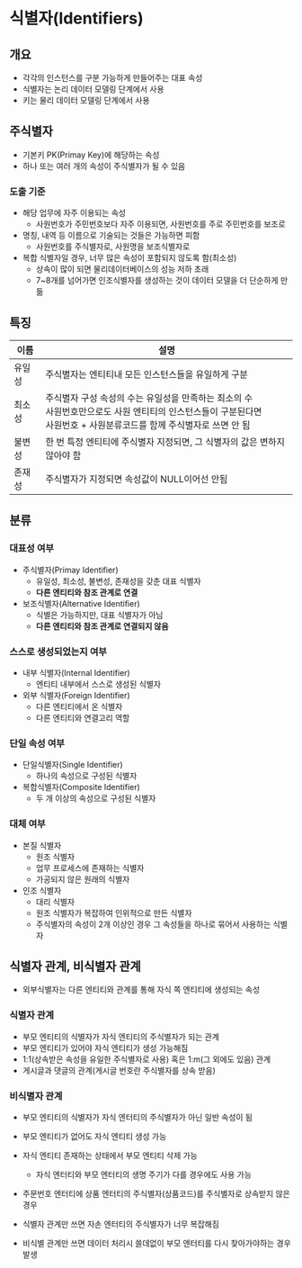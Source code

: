 # 식별자(Identifiers)

## 개요

- 각각의 인스턴스를 구분 가능하게 만들어주는 대표 속성
- 식별자는 논리 데이터 모델링 단계에서 사용
- 키는 물리 데이터 모델링 단계에서 사용



## 주식별자

- 기본키 PK(Primay Key)에 해당하는 속성
- 하나 또는 여러 개의 속성이 주식별자가 될 수 있음

### 도출 기준

- 해당 업무에 자주 이용되는 속성
  - 사원번호가 주민번호보다 자주 이용되면, 사원번호를 주로 주민번호를 보조로
- 명칭, 내역 등 이름으로 기술되는 것들은 가능하면 피함
  - 사원번호를 주식별자로, 사원명을 보조식별자로
- 복합 식별자일 경우, 너무 많은 속성이 포함되지 않도록 함(최소성)
  - 상속이 많이 되면 물리데이터베이스의 성능 저하 초래
  - 7~8개를 넘어가면 인조식별자를 생성하는 것이 데이터 모델을 더 단순하게 만듦



## 특징

| 이름   | 설명                                                         |
| ------ | ------------------------------------------------------------ |
| 유일성 | 주식별자는 엔티티내 모든 인스턴스들을 유일하게 구분          |
| 최소성 | 주식별자 구성 속성의 수는 유일성을 만족하는 최소의 수<br />사원번호만으로도 사원 엔티티의 인스턴스들이 구분된다면<br />사원번호 + 사원분류코드를 함께 주식별자로 쓰면 안 됨 |
| 불변성 | 한 번 특정 엔티티에 주식별자 지정되면, 그 식별자의 값은 변하지 않아야 함 |
| 존재성 | 주식별자가 지정되면 속성값이 NULL이어선 안됨                 |



## 분류

### 대표성 여부

- 주식별자(Primay Identifier)
  - 유일성, 최소성, 불변성, 존재성을 갖춘 대표 식별자
  - **다른 엔티티와 참조 관계로 연결**
- 보조식별자(Alternative Identifier)
  - 식별은 가능하지만, 대표 식별자가 아님
  - **다른 엔티티와 참조 관계로 연결되지 않음**

### 스스로 생성되었는지 여부

- 내부 식별자(Internal Identifier)
  - 엔티티 내부에서 스스로 생성된 식별자
- 외부 식별자(Foreign Identifier)
  - 다른 엔티티에서 온 식별자
  - 다른 엔티티와 연결고리 역할

### 단일 속성 여부

- 단일식별자(Single Identifier)
  - 하나의 속성으로 구성된 식별자
- 복합식별자(Composite Identifier)
  - 두 개 이상의 속성으로 구성된 식별자

### 대체 여부

- 본질 식별자
  - 원조 식별자
  - 업무 프로세스에 존재하는 식별자
  - 가공되지 않은 원래의 식별자
- 인조 식별자
  - 대리 식별자
  - 원조 식별자가 복잡하여 인위적으로 만든 식별자
  - 주식별자의 속성이 2개 이상인 경우 그 속성들을 하나로 묶어서 사용하는 식별자



## 식별자 관계, 비식별자 관계

- 외부식별자는 다른 엔티티와 관계를 통해 자식 쪽 엔티티에 생성되는 속성

### 식별자 관계

- 부모 엔티티의 식별자가 자식 엔티티의 주식별자가 되는 관계
- 부모 엔티티가 있어야 자식 엔티티가 생성 가능해짐
- 1:1(상속받은 속성을 유일한 주식별자로 사용) 혹은 1:m(그 외에도 있음) 관계
- 게시글과 댓글의 관계(게시글 번호란 주식별자를 상속 받음)

### 비식별자 관계

- 부모 엔티티의 식별자가 자식 엔터티의 주식별자가 아닌 일반 속성이 됨
- 부모 엔티티가 없어도 자식 엔티티 생성 가능
- 자식 엔티티 존재하는 상태에서 부모 엔티티 삭제 가능
  - 자식 엔터티와 부모 엔터티의 생명 주기가 다를 경우에도 사용 가능
- 주문번호 엔터티에 상품 엔터티의 주식별자(상품코드)를 주식별자로 상속받지 않은 경우



- 식별자 관계만 쓰면 자손 엔터티의 주식별자가 너무 복잡해짐
- 비식별 관계만 쓰면 데이터 처리시 쓸데없이 부모 엔터티를 다시 찾아가야하는 경우 발생